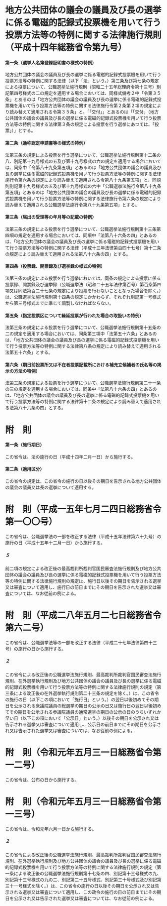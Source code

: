 # 地方公共団体の議会の議員及び長の選挙に係る電磁的記録式投票機を用いて行う投票方法等の特例に関する法律施行規則（平成十四年総務省令第九号）
#### 第一条（選挙人名簿登録証明書の様式の特例）
地方公共団体の議会の議員及び長の選挙に係る電磁的記録式投票機を用いて行う投票方法等の特例に関する法律（以下「法」という。）第三条及び第七条の規定による投票について、公職選挙法施行規則（昭和二十五年総理府令第十三号）別記第四号様式の二の規定を適用する場合においては、同様式備考２中「令第３５条」とあるのは「地方公共団体の議会の議員及び長の選挙に係る電磁的記録式投票機を用いて行う投票方法等の特例に関する法律施行令第２条第２項の規定により読み替えて適用される令第３５条」と、「「交付」」とあるのは「「交付」（地方公共団体の議会の議員及び長の選挙に係る電磁的記録式投票機を用いて行う投票方法等の特例に関する法律第３条の規定による投票を行う選挙にあつては、「投票」）」とする。
#### 第二条（通称認定申請書等の様式の特例）
法第三条の規定による投票を行う選挙について、公職選挙法施行規則第十二条の八、別記第十九号様式の五及び第十九号様式の六の規定を適用する場合においては、同条中「令第八十九条第五項」とあるのは「地方公共団体の議会の議員及び長の選挙に係る電磁的記録式投票機を用いて行う投票方法等の特例に関する法律施行令第六条の規定により読み替えて適用される令第八十九条第五項」と、同規則別記第十九号様式の五及び第十九号様式の六中「公職選挙法施行令第八十九条第五項」とあるのは「地方公共団体の議会の議員及び長の選挙に係る電磁的記録式投票機を用いて行う投票方法等の特例に関する法律施行令第六条の規定により読み替えて適用される公職選挙法施行令第八十九条第五項」とする。
#### 第三条（届出の受理等の年月等の記載の特例）
法第三条の規定による投票を行う選挙について、公職選挙法施行規則第十三条第四項の規定を適用する場合においては、同項中「法第八十六条の四」とあるのは、「地方公共団体の議会の議員及び長の選挙に係る電磁的記録式投票機を用いて行う投票方法等の特例に関する法律（平成十三年法律第百四十七号）第十二条の規定により読み替えて適用される法第八十六条の四」とする。
#### 第四条（投票録、開票録及び選挙録の様式の特例）
法第三条の規定による投票を行う選挙においては、同条の規定による投票に係る投票録、開票録及び選挙録（公職選挙法（昭和二十五年法律第百号）第百条第四項又は同法第百二十七条の規定により投票を行わないこととなった場合を除く。）は、公職選挙法施行規則第十四条の規定にかかわらず、それぞれ別記第一号様式から第三号様式までに準じて調製しなければならない。
#### 第五条（指定投票区について繰延投票が行われた場合の取扱いの特例）
法第三条の規定による投票を行う選挙について、公職選挙法施行規則第十五条の二の規定を適用する場合においては、同条第三項中「法第五十六条」とあるのは、「地方公共団体の議会の議員及び長の選挙に係る電磁的記録式投票機を用いて行う投票方法等の特例に関する法律第八条の規定により読み替えて適用される法第五十六条」とする。
#### 第六条（期日前投票所又は不在者投票記載所における補充立候補者の氏名等の掲示の方法の特例）
法第三条の規定による投票を行う選挙について、公職選挙法施行規則第二十一条の三の規定を適用する場合においては、同条中「法第八十六条の四」とあるのは、「地方公共団体の議会の議員及び長の選挙に係る電磁的記録式投票機を用いて行う投票方法等の特例に関する法律第十二条の規定により読み替えて適用される法第八十六条の四」とする。
# 附　則
#### 第一条（施行期日）
この省令は、法の施行の日（平成十四年二月一日）から施行する。
#### 第二条（適用区分）
この省令の規定は、この省令の施行の日以後その期日を告示される地方公共団体の議会の議員又は長の選挙について適用する。
# 附　則（平成一五年七月二四日総務省令第一〇〇号）
この省令は、公職選挙法の一部を改正する法律（平成十五年法律第六十九号）の施行の日（平成十五年十二月一日）から施行する。
##### ５
前二項の規定による改正後の最高裁判所裁判官国民審査法施行規則及び地方公共団体の議会の議員及び長の選挙に係る電磁的記録式投票機を用いて行う投票方法等の特例に関する法律施行規則の規定は、施行日以後その期日を告示される選挙又は審査について適用し、施行日の前日までにその期日を告示された選挙又は審査については、なお従前の例による。
# 附　則（平成二八年五月二七日総務省令第六二号）
この省令は、公職選挙法等の一部を改正する法律（平成二十七年法律第四十三号）の施行の日から施行する。
##### ２
この省令による改正後の公職選挙法施行規則、最高裁判所裁判官国民審査法施行規則、在外選挙執行規則及び地方公共団体の議会の議員及び長の選挙に係る電磁的記録式投票機を用いて行う投票方法等の特例に関する法律施行規則の規定（第三条による改正後の在外選挙執行規則第二十三条の規定を除く。）は、この省令の施行の日（以下この項において「施行日」という。）の翌日以後初めてその期日を公示される衆議院議員の総選挙の期日の公示の日又は施行日の翌日以後初めてその期日を公示される参議院議員の通常選挙の期日の公示の日のうちいずれか早い日（以下この項において「公示日」という。）以後その期日を公示され又は告示される選挙又は審査について適用し、公示日の前日までにその期日を公示され又は告示された選挙又は審査については、なお従前の例による。
# 附　則（令和元年五月三一日総務省令第一二号）
この省令は、公布の日から施行する。
# 附　則（令和元年五月三一日総務省令第一三号）
この省令は、令和元年六月一日から施行する。
##### ２
この省令による改正後の公職選挙法施行規則、最高裁判所裁判官国民審査法施行規則、在外選挙執行規則及び地方公共団体の議会の議員及び長の選挙に係る電磁的記録式投票機を用いて行う投票方法等の特例に関する法律施行規則の規定（第一条による改正後の公職選挙法施行規則第十七条の四、別記第十三号様式の九、別記第十三号様式の九の二、別記第二十五号様式、別記第三十号様式及び別記第三十一号様式を除く。）は、この省令の施行の日以後その期日を公示され又は告示される選挙又は審査について適用し、この政令の施行の日の前日までにその期日を公示され又は告示された選挙又は審査については、なお従前の例による。
